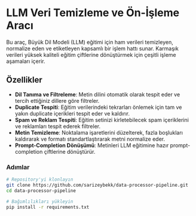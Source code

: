 # LLM Veri Temizleme ve Ön-İşleme Aracı

Bu araç, Büyük Dil Modeli (LLM) eğitimi için ham verileri temizleyen, normalize eden ve etiketleyen kapsamlı bir işlem hattı sunar. Karmaşık verileri yüksek kaliteli eğitim çiftlerine dönüştürmek için çeşitli işleme aşamaları içerir.

## Özellikler

- **Dil Tanıma ve Filtreleme**: Metin dilini otomatik olarak tespit eder ve tercih ettiğiniz dillere göre filtreler.
- **Duplicate Tespiti**: Eğitim verilerindeki tekrarları önlemek için tam ve yakın duplicate içerikleri tespit eder ve kaldırır.
- **Spam ve Reklam Tespiti**: Eğitim setinizi kirletebilecek spam içeriklerini ve reklamları tespit ederek filtreler.
- **Metin Temizleme**: Noktalama işaretlerini düzelterek, fazla boşlukları kaldırarak ve formatı standartlaştırarak metni normalize eder.
- **Prompt-Completion Dönüşümü**: Metinleri LLM eğitimine hazır prompt-completion çiftlerine dönüştürür.

### Adımlar

```bash
# Repository'yi klonlayın
git clone https://github.com/sarizeybekk/data-processor-pipeline.git
cd data-processor-pipeline

# Bağımlılıkları yükleyin
pip install -r requirements.txt
